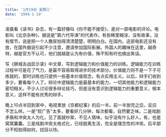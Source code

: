 ```yaml
---
title: '1月19日 星期三'
date: '1994-1-19'
---
```

凌晨看《读书》杂志，有一篇好像叫《你不能不接受》，是对一部电影的评论。电影叫《北京杂种》，据说是"第六代导演"的代表作，有些稀里糊涂，没有故事，没有情节，说是把一个人撒尿拍得清清楚楚，明明白白。在国内，这部电影还没有放，在国外据说引起不少注意，邀请参加国际影展。外国人的趣味在这里，越奇特，越是官方不认可，他们就越是认为有价值，殊不知有时也搞出笑话。

写《狮城舌战启示录》中文章，写到逻辑能力和价值能力的训练。逻辑能力在训练过程中可是花了气力，是最不容易取得进步的技术部分。价值能力则不是一下子可练就的，那时训练也只提供一些基本价值观念，有点实用主义。以后，辩手们收到多少，要看每个人了。辩论中逻辑能力是最基本的能力，一切其他能力和逻辑能力密切相关。不少人讨论很多辩论技巧，但是没有意识到逻辑能力的重要意义，根本意义，这样不能有优秀的辩手。

晚上10点半回到家中，电视里放《京都纪事》的后一半。前一半放完之后，反应不怎么样。一是"软广告"太多，要看好几分钟，每次都看，自然要乏味。二是戏剧矛盾和冲突太人为化，见了面就吵架，不见人情味，似乎没有什么好人，有，也是窝窝囊囊。三是戏剧冲突太格式化，已经脱离生活，完全是理念性的冲突。后半部分不知拍得如何，拭目以待。